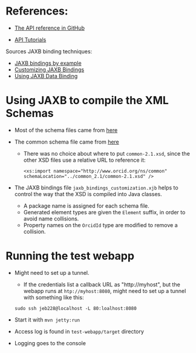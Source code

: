 # References:

* [The API reference in GitHub](https://github.com/ORCID/ORCID-Source/blob/master/orcid-model/src/main/resources/record_2.1/README.md)

* [API Tutorials](https://members.orcid.org/api/tutorial)

Sources JAXB binding techniques:

* [JAXB bindings by example](https://coderleaf.wordpress.com/2016/11/15/jaxb-bindings-by-example/)
* [Customizing JAXB Bindings](https://docs.oracle.com/cd/E17802_01/webservices/webservices/docs/1.5/tutorial/doc/JAXBUsing4.html#wp148590)
* [Using JAXB Data Binding](https://docs.oracle.com/middleware/11119/wls/WSGET/data_types.htm)

# Using JAXB to compile the XML Schemas

* Most of the schema files came from [here](https://github.com/ORCID/ORCID-Source/tree/master/orcid-model/src/main/resources/record_2.0)

* The common schema file came from [here](https://github.com/ORCID/ORCID-Source/tree/master/orcid-model/src/main/resources/common_2.1)
	* There was no choice about where to put `common-2.1.xsd`, since the other XSD files use a relative URL to reference it:
	
		```
		<xs:import namespace="http://www.orcid.org/ns/common"
		schemaLocation="../common_2.1/common-2.1.xsd" />
		```

* The JAXB bindings file `jaxb_bindings_customization.xjb` helps to control the way that the XSD is 
compiled into Java classes.
	* A package name is assigned for each schema file.
	* Generated element types are given the `Element` suffix, in order to avoid name collisions.
	* Property names on the `OrcidId` type are modified to remove a collision.

		
# Running the test webapp
* Might need to set up a tunnel.
	* If the credentials list a callback URL as "http://myhost", but the webapp runs at `htp://myhost:8080`, might need to set up a tunnel with something like this:

	```
	sudo ssh jeb228@localhost -L 80:loalhost:8080
	```
	
* Start it with `mvn jetty:run`
* Access log is found in `test-webapp/target` directory
* Logging goes to the console

